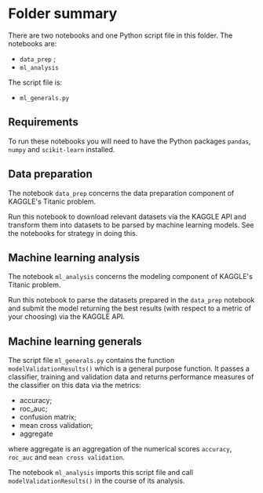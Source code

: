 # Folder summary

There are two notebooks and one Python script file in this folder. The notebooks are:

- `data_prep` ;
- `ml_analysis`

The script file is:

- `ml_generals.py`

## Requirements

To run these notebooks you will need to have the Python packages `pandas`, `numpy` and `scikit-learn` installed.

## Data preparation

The notebook `data_prep` concerns the data preparation component of KAGGLE's Titanic problem. 

Run this notebook to download relevant datasets via the KAGGLE API and transform them into datasets to be parsed by machine learning models. See the notebooks for strategy in doing this.

## Machine learning analysis

The notebook `ml_analysis` concerns the modeling component of KAGGLE's Titanic problem. 

Run this notebook to parse the datasets prepared in the `data_prep` notebook and submit the model returning the best results (with respect to a metric of your choosing) via the KAGGLE API.

## Machine learning generals

The script file `ml_generals.py` contains the function `modelValidationResults()` which is a general purpose function. It passes a classifier, training and validation data and returns performance measures of the classifier on this data via the metrics:

- accuracy;
- roc_auc;
- confusion matrix;
- mean cross validation;
- aggregate

where aggregate is an aggregation of the numerical scores `accuracy`, `roc_auc` and `mean cross validation`.

The notebook `ml_analysis` imports this script file and call `modelValidationResults()` in the course of its analysis.






